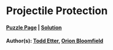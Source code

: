 # Projectile Protection

#### [Puzzle Page](4.3-p.pdf) | [Solution](4.3.pdf)
#### Author(s): [Todd Etter](https://www.mit.edu/%7Epuzzle/2020/puzzle/trebuchet/), [Orion Bloomfield](../../../../search.html?q=Orion+Bloomfield)

